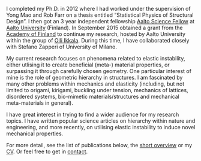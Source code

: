 I completed my Ph.D. in 2012 where I had worked under the supervision of Yong Mao and Rob Farr on a thesis entitled “Statistical Physics of Structural Design”. I then got an 3 year independent fellowship [Aalto Science Fellow][ascifellow] at [Aalto University][aalto] (Finland). In September 2015 obtained a grant from the [Academy of Finland][aka] to continue my research, hosted by Aalto University within the group of [Olli Ikkala][olli]. During this time, I have collaborated closely with Stefano Zapperi of University of Milano. 

My current research focuses on phenomena related to elastic instability, either utlising it to create beneficial (meta-) material properties, or surpassing it through carefully chosen geometry. One particular interest of mine is the role of geometric hierarchy in structures. I am fascinated by many other problems within mechanics and elasticity (including, but not limited to origami, kirigami, buckling under tension, mechanics of lattices, disordered systems, bio-mimetic materials/structures and mechanical meta-materials in general).

I have great interest in trying to find a wider audience for my research topics. I have written popular science articles on hierarchy within nature and engineering, and more recently, on utilising elastic instability to induce novel mechanical properties. 


For more detail, see the list of publications below, the 
[short overview][bio] or my [CV][cv]. Or feel free to get in [contact][contact].

[aalto]: http://aalto.fi/
[asci]: http://asci.aalto.fi/
[ascifellow]: http://asci.aalto.fi/en/science-fellows/
[cv]: /CV/
[bio]: bio
[contact]: /contact/
[aka]:http://www.aka.fi/en
[olli]:http://physics.aalto.fi/groups/molmat/
